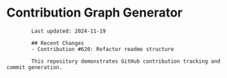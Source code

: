 # Contribution Graph Generator
            
            Last updated: 2024-11-19
            
            ## Recent Changes
            - Contribution #620: Refactor readme structure
            
            This repository demonstrates GitHub contribution tracking and commit generation.
        